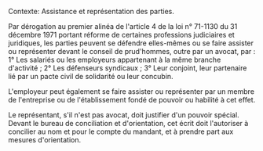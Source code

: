 Contexte: Assistance et représentation des parties.

Par dérogation au premier alinéa de l'article 4 de la loi n° 71-1130 du 31 décembre 1971 portant réforme de certaines professions judiciaires et juridiques, les parties peuvent se défendre elles-mêmes ou se faire assister ou représenter devant le conseil de prud'hommes, outre par un avocat, par : 1° Les salariés ou les employeurs appartenant à la même branche d'activité ; 2° Les défenseurs syndicaux ; 3° Leur conjoint, leur partenaire lié par un pacte civil de solidarité ou leur concubin.

L'employeur peut également se faire assister ou représenter par un membre de l'entreprise ou de l'établissement fondé de pouvoir ou habilité à cet effet.

Le représentant, s'il n'est pas avocat, doit justifier d'un pouvoir spécial. Devant le bureau de conciliation et d'orientation, cet écrit doit l'autoriser à concilier au nom et pour le compte du mandant, et à prendre part aux mesures d'orientation.